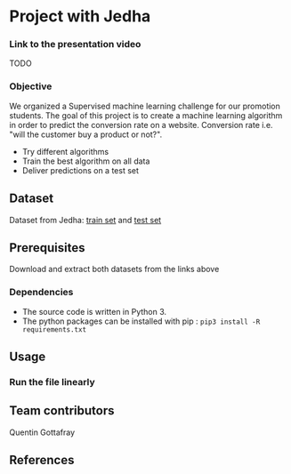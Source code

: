 # Project with Jedha

### Link to the presentation video
TODO

### Objective
We organized a Supervised machine learning challenge for our promotion students. The goal of this project is to create a machine learning algorithm in order to predict the conversion rate on a website. Conversion rate i.e. "will the customer buy a product or not?".  
- Try different algorithms
- Train the best algorithm on all data
- Deliver predictions on a test set

## Dataset
Dataset from Jedha: [train set](https://julie-2-next-resources.s3.eu-west-3.amazonaws.com/full-stack-full-time/projects-supervised-machine-learning-ft/walmart-sales-ft/conversion_data_train.csv) and [test set](https://julie-2-next-resources.s3.eu-west-3.amazonaws.com/full-stack-full-time/projects-supervised-machine-learning-ft/walmart-sales-ft/conversion_data_test.csv)

## Prerequisites
Download and extract both datasets from the links above

### Dependencies
- The source code is written in Python 3.
- The python packages can be installed with pip : `pip3 install -R requirements.txt`

## Usage
### Run the file linearly

## Team contributors
Quentin Gottafray

## References

